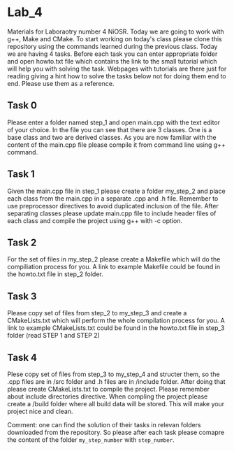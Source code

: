 # Lab_4
Materials for Laboraotry number 4 NiOSR. Today we are going to work with g++, Make and CMake. To start working  on today's class please clone this repository using the commands learned during the previous class. Today we are having 4 tasks. Before each task you can enter appropriate folder and open howto.txt file which contains the link to the small tutorial which will help you with solving the task. Webpages with tutorials are there just for reading giving a hint how to solve the tasks below not for doing them end to end. Please use them as a reference.
## Task 0
Please enter a folder named step_1 and open main.cpp with the text editor of your choice. In the file you can see that there are 3 classes. One is a base class and two are derived classes. 
As you are now familiar with the content of the main.cpp file please compile it from command line using g++ command.
## Task 1
Given the main.cpp file in step_1 please create a folder my_step_2 and place each class from the main.cpp in a separate .cpp and .h file. Remember to use preprocessor directives to avoid duplicated inclusion of the file. After separating classes please update main.cpp file to include header files of each class and compile the project using g++ with -c option.
## Task 2
For the set of files in my_step_2 please create a Makefile which will do the compiliation process for you. A link to example Makefile could be found in the howto.txt file in step_2 folder. 
## Task 3
Please copy set of files from step_2 to my_step_3 and create a CMakeLists.txt which will perform the whole compilation process for you. A link to example CMakeLists.txt could be found in the howto.txt file in step_3 folder (read STEP 1 and STEP 2)
## Task 4 
Plese copy set of files from step_3 to my_step_4 and structer them, so the .cpp files are in /src folder and .h files are in /include folder. After doing that please create CMakeLists.txt to compile the project. Please remember about include directories directive. When compling the project please create a /build folder where all build data will be stored. This will make your project nice and clean.

Comment: one can find the solution of their tasks in relevan folders downloaded from the repository. So please after each task please comapre the content of the folder `my_step_number` with `step_number`.


